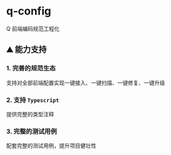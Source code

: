 # q-config

Q 前端编码规范工程化

## :mountain: 能力支持

### 1. 完善的规范生态

支持对全部前端配置实现一键接入、一键扫描、一键修复、一键升级

### 2. 支持 `Typescript`

提供完整的类型注释

### 3. 完整的测试用例

配套完整的测试用例，提升项目健壮性

